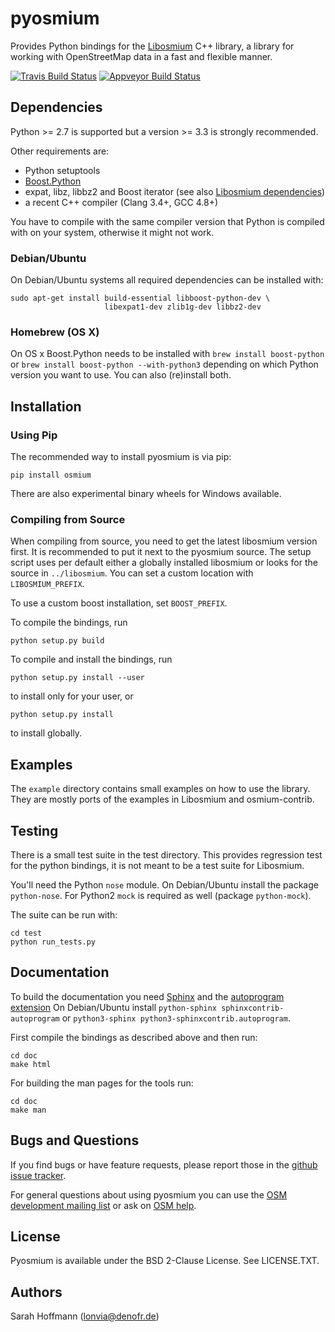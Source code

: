 # pyosmium

Provides Python bindings for the [Libosmium](https://github.com/osmcode/libosmium) C++
library, a library for working with OpenStreetMap data in a fast and flexible
manner.

[![Travis Build Status](https://api.travis-ci.org/osmcode/pyosmium.svg)](http://travis-ci.org/osmcode/pyosmium)
[![Appveyor Build Status](https://ci.appveyor.com/api/projects/status/github/osmcode/pyosmium?svg=true)](https://ci.appveyor.com/project/Mapbox/pyosmium)

## Dependencies

Python >= 2.7 is supported but a version >= 3.3 is strongly recommended.

Other requirements are:

 * Python setuptools
 * [Boost.Python](http://www.boost.org/doc/libs/1_56_0/libs/python/doc/index.html)
 * expat, libz, libbz2 and Boost iterator
   (see also [Libosmium dependencies](http://osmcode.org/libosmium/manual.html#dependencies))
 * a recent C++ compiler (Clang 3.4+, GCC 4.8+)

You have to compile with the same compiler version that Python is compiled with on
your system, otherwise it might not work.

### Debian/Ubuntu

On Debian/Ubuntu systems all required dependencies can be installed with:

    sudo apt-get install build-essential libboost-python-dev \
                         libexpat1-dev zlib1g-dev libbz2-dev

### Homebrew (OS X)

On OS x Boost.Python needs to be installed with
`brew install boost-python` or `brew install boost-python --with-python3`
depending on which Python version you want to use. You can also (re)install
both.

## Installation

### Using Pip

The recommended way to install pyosmium is via pip:

    pip install osmium

There are also experimental binary wheels for Windows available.

### Compiling from Source

When compiling from source, you need to get the latest libosmium version
first. It is recommended to put it next to the pyosmium source. The setup
script uses per default either a globally installed libosmium or
looks for the source in `../libosmium`. You can set a custom location with
`LIBOSMIUM_PREFIX`.

To use a custom boost installation, set `BOOST_PREFIX`.

To compile the bindings, run

    python setup.py build

To compile and install the bindings, run

    python setup.py install --user

to install only for your user, or

    python setup.py install

to install globally.


## Examples

The `example` directory contains small examples on how to use the library.
They are mostly ports of the examples in Libosmium and osmium-contrib.


## Testing

There is a small test suite in the test directory. This provides regression
test for the python bindings, it is not meant to be a test suite for Libosmium.

You'll need the Python `nose` module. On Debian/Ubuntu install the package
`python-nose`. For Python2 `mock` is required as well (package `python-mock`).

The suite can be run with:

    cd test
    python run_tests.py


## Documentation

To build the documentation you need [Sphinx](http://sphinx-doc.org/)
and the [autoprogram extension](https://pythonhosted.org/sphinxcontrib-autoprogram/)
On Debian/Ubuntu install `python-sphinx sphinxcontrib-autoprogram`
or `python3-sphinx python3-sphinxcontrib.autoprogram`.

First compile the bindings as described above and then run:

    cd doc
    make html

For building the man pages for the tools run:

    cd doc
    make man

## Bugs and Questions

If you find bugs or have feature requests, please report those in the
[github issue tracker](https://github.com/osmcode/pyosmium/issues/).

For general questions about using pyosmium you can use the
[OSM development mailing list](https://lists.openstreetmap.org/listinfo/dev)
or ask on [OSM help](https://help.openstreetmap.org/).

## License

Pyosmium is available under the BSD 2-Clause License. See LICENSE.TXT.

## Authors

Sarah Hoffmann (lonvia@denofr.de)

